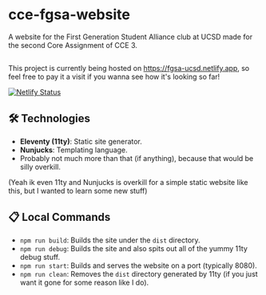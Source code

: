 # cce-fgsa-website
A website for the First Generation Student Alliance club at UCSD made for the second Core Assignment of CCE 3.

## 
This project is currently being hosted on https://fgsa-ucsd.netlify.app, so feel free to pay it a visit if you wanna see how it's looking so far!

[![Netlify Status](https://api.netlify.com/api/v1/badges/df62fd8d-1039-4669-b6cf-d3344d43da5d/deploy-status)](https://app.netlify.com/sites/fgsa-at-ucsd/deploys)

## 🛠️ Technologies
- **Eleventy (11ty)**: Static site generator.
- **Nunjucks**: Templating language.
- Probably not much more than that (if anything), because that would be silly overkill.

(Yeah ik even 11ty and Nunjucks is overkill for a simple static website like this, but I wanted to learn some new stuff)

## 📋 Local Commands
- `npm run build`: Builds the site under the `dist` directory.
- `npm run debug`: Builds the site and also spits out all of the yummy 11ty debug stuff.
- `npm run start`: Builds and serves the website on a port (typically 8080).
- `npm run clean`: Removes the `dist` directory generated by 11ty (if you just want it gone for some reason like I do).

